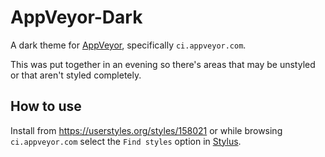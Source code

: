 # AppVeyor-Dark

A dark theme for [AppVeyor](https://appveyor.com), specifically `ci.appveyor.com`.

This was put together in an evening so there's areas that may be unstyled or that aren't styled completely.

## How to use

Install from https://userstyles.org/styles/158021 or while browsing `ci.appveyor.com` select the `Find styles` option in [Stylus](https://chrome.google.com/webstore/detail/stylus/clngdbkpkpeebahjckkjfobafhncgmne/).
